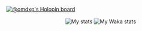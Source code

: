 [![@omdxp's Holopin board](https://holopin.io/api/user/board?user=omdxp)](https://holopin.io/@omdxp)

<p align="center">
<img align="center" src="https://github-readme-stats.vercel.app/api?username=omdxp&show_icons=true&theme=dark&hide_border=true&border_radius=20" alt="My stats" />
<img align="center" src="https://github-readme-stats.vercel.app/api/wakatime?username=omdxp&theme=dark&hide_border=true&border_radius=20&layout=compact" alt="My Waka stats" />
</p>


